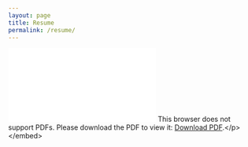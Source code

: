 ```yaml
---
layout: page
title: Resume
permalink: /resume/
---
```


<div class="resume-container">
  <object data="{{ site.baseurl }}/assets/files/resume.pdf" type="application/pdf" width="680px" height="920px">
    <embed src="{{ site.baseurl }}/assets/files/resume.pdf" />
        This browser does not support PDFs. Please download the PDF to view it: <a href="{{ site.baseurl }}/assets/files/resume.pdf">Download PDF</a>.&lt;/p&gt;
    &lt;/embed&gt;
</object>
</div>  